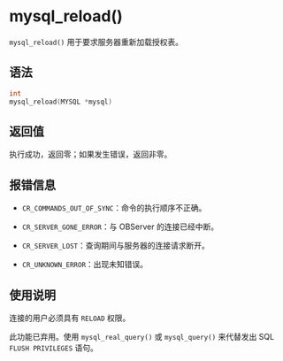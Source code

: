 mysql_reload() 
===================================

`mysql_reload()` 用于要求服务器重新加载授权表。

语法 
-----------------------

```c
int
mysql_reload(MYSQL *mysql)
```



返回值 
------------------------

执行成功，返回零；如果发生错误，返回非零。

报错信息 
-------------------------

* `CR_COMMANDS_OUT_OF_SYNC`：命令的执行顺序不正确。

  

* `CR_SERVER_GONE_ERROR`：与 OBServer 的连接已经中断。

  

* `CR_SERVER_LOST`：查询期间与服务器的连接请求断开。

  

* `CR_UNKNOWN_ERROR`：出现未知错误。

  




使用说明 
-------------------------

连接的用户必须具有 `RELOAD` 权限。

此功能已弃用。使用 `mysql_real_query()` 或 `mysql_query()` 来代替发出 SQL `FLUSH PRIVILEGES` 语句。

